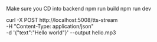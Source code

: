 Make sure you CD into backend
npm run build 
npm run dev


curl -X POST http://localhost:5008/tts-stream \
  -H "Content-Type: application/json" \
  -d '{"text":"Hello world"}' --output hello.mp3